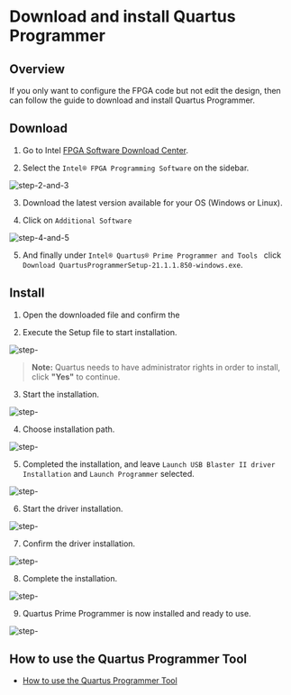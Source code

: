 # Download and install Quartus Programmer

## Overview

If you only want to configure the FPGA code but not edit the design,
then can follow the guide to download and install Quartus Programmer.

## Download

1. Go to Intel [FPGA Software Download Center].

2. Select the `Intel® FPGA Programming Software` on the sidebar.

![step-2-and-3](assets/dl-1.jpg)

3. Download the latest version available for your OS (Windows or Linux).

4. Click on `Additional Software`

![step-4-and-5](assets/dl-2.jpg)

5. And finally under `Intel® Quartus® Prime Programmer and Tools ` click `Download QuartusProgrammerSetup-21.1.1.850-windows.exe`.

## Install

1. Open the downloaded file and confirm the 

2. Execute the Setup file to start installation.

![step-](assets/install-0.jpg)

> **Note:** Quartus needs to have administrator rights in order to install, click **"Yes"** to continue.

3. Start the installation.

![step-](assets/install-1.jpg)

4. Choose installation path.

![step-](assets/install-2.jpg)

5. Completed the installation, and leave `Launch USB Blaster II driver Installation` and `Launch Programmer` selected.

![step-](assets/install-3.jpg)

6. Start the driver installation.

![step-](assets/install-4.jpg)

7. Confirm the driver installation.

![step-](assets/install-5.jpg)

8. Complete the installation.

![step-](assets/install-6.jpg)
   
9. Quartus Prime Programmer is now installed and ready to use.

![step-](assets/install-7.jpg)

## How to use the Quartus Programmer Tool

- [How to use the Quartus Programmer Tool](programmer-tool.md)


[FPGA Software Download Center]: https://www.intel.com/content/www/us/en/collections/products/fpga/software/downloads.html
